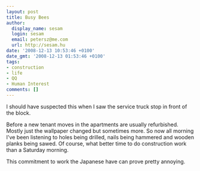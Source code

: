 ```yaml
---
layout: post
title: Busy Bees
author:
  display_name: sesam
  login: sesam
  email: petersz@me.com
  url: http://sesam.hu
date: '2008-12-13 10:53:46 +0100'
date_gmt: '2008-12-13 01:53:46 +0100'
tags:
- construction
- life
- QQ
- Human Interest
comments: []
---
```


I should have suspected this when I saw the service truck stop in front of the block.

Before a new tenant moves in the apartments are usually refurbished. Mostly just the wallpaper changed but sometimes more. So now all morning I've been listening to holes being drilled, nails being hammered and wooden planks being sawed. Of course, what better time to do construction work than a Saturday morning.

This commitment to work the Japanese have can prove pretty annoying.
